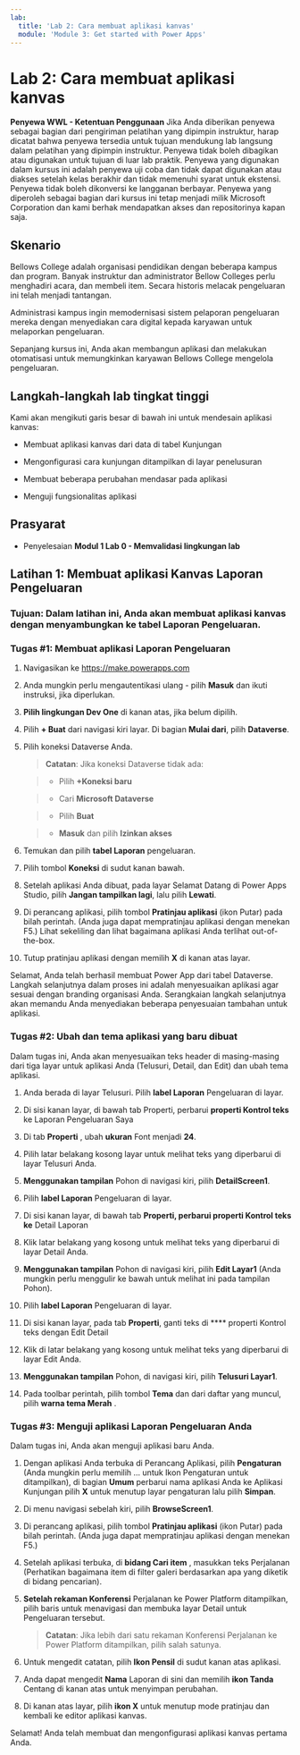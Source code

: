 ```yaml
---
lab:
  title: 'Lab 2: Cara membuat aplikasi kanvas'
  module: 'Module 3: Get started with Power Apps'
---
```


# Lab 2: Cara membuat aplikasi kanvas

**Penyewa WWL - Ketentuan Penggunaan** Jika Anda diberikan penyewa sebagai bagian dari pengiriman pelatihan yang dipimpin instruktur, harap dicatat bahwa penyewa tersedia untuk tujuan mendukung lab langsung dalam pelatihan yang dipimpin instruktur. Penyewa tidak boleh dibagikan atau digunakan untuk tujuan di luar lab praktik. Penyewa yang digunakan dalam kursus ini adalah penyewa uji coba dan tidak dapat digunakan atau diakses setelah kelas berakhir dan tidak memenuhi syarat untuk ekstensi. Penyewa tidak boleh dikonversi ke langganan berbayar. Penyewa yang diperoleh sebagai bagian dari kursus ini tetap menjadi milik Microsoft Corporation dan kami berhak mendapatkan akses dan repositorinya kapan saja. 

## Skenario

Bellows College adalah organisasi pendidikan dengan beberapa kampus dan program. Banyak instruktur dan administrator Bellow Colleges perlu menghadiri acara, dan membeli item. Secara historis melacak pengeluaran ini telah menjadi tantangan. 

Administrasi kampus ingin memodernisasi sistem pelaporan pengeluaran mereka dengan menyediakan cara digital kepada karyawan untuk melaporkan pengeluaran. 

Sepanjang kursus ini, Anda akan membangun aplikasi dan melakukan otomatisasi untuk memungkinkan karyawan Bellows College mengelola pengeluaran. 


## Langkah-langkah lab tingkat tinggi

Kami akan mengikuti garis besar di bawah ini untuk mendesain aplikasi kanvas:

- Membuat aplikasi kanvas dari data di tabel Kunjungan

- Mengonfigurasi cara kunjungan ditampilkan di layar penelusuran

- Membuat beberapa perubahan mendasar pada aplikasi

- Menguji fungsionalitas aplikasi

## Prasyarat

- Penyelesaian **Modul 1 Lab 0 - Memvalidasi lingkungan lab**

## Latihan 1: Membuat aplikasi Kanvas Laporan Pengeluaran

### Tujuan: Dalam latihan ini, Anda akan membuat aplikasi kanvas dengan menyambungkan ke tabel Laporan Pengeluaran.

### Tugas #1: Membuat aplikasi Laporan Pengeluaran

1. Navigasikan ke https://make.powerapps.com

1. Anda mungkin perlu mengautentikasi ulang - pilih **Masuk** dan ikuti instruksi, jika diperlukan.

1. **Pilih lingkungan Dev One** di kanan atas, jika belum dipilih.

1. Pilih **+ Buat** dari navigasi kiri layar. Di bagian **Mulai dari**, pilih **Dataverse**.

1. Pilih koneksi Dataverse Anda.

    >**Catatan**: Jika koneksi Dataverse tidak ada:

    >   - Pilih **+Koneksi baru**

    >   - Cari **Microsoft Dataverse**

    >   - Pilih **Buat**

    >   - **Masuk** dan pilih **Izinkan akses**

1. Temukan dan pilih **tabel Laporan** pengeluaran.

1. Pilih tombol **Koneksi** di sudut kanan bawah.

1. Setelah aplikasi Anda dibuat, pada layar Selamat Datang di Power Apps Studio, pilih **Jangan tampilkan lagi**, lalu pilih **Lewati**.

1. Di perancang aplikasi, pilih tombol **Pratinjau aplikasi** (ikon Putar) pada bilah perintah. (Anda juga dapat mempratinjau aplikasi dengan menekan F5.) Lihat sekeliling dan lihat bagaimana aplikasi Anda terlihat out-of-the-box.

1. Tutup pratinjau aplikasi dengan memilih **X** di kanan atas layar.

Selamat, Anda telah berhasil membuat Power App dari tabel Dataverse. Langkah selanjutnya dalam proses ini adalah menyesuaikan aplikasi agar sesuai dengan branding organisasi Anda. Serangkaian langkah selanjutnya akan memandu Anda menyediakan beberapa penyesuaian tambahan untuk aplikasi.

### Tugas #2: Ubah dan tema aplikasi yang baru dibuat

Dalam tugas ini, Anda akan menyesuaikan teks header di masing-masing dari tiga layar untuk aplikasi Anda (Telusuri, Detail, dan Edit) dan ubah tema aplikasi.

1. Anda berada di layar Telusuri. Pilih **label Laporan** Pengeluaran di layar.

1. Di sisi kanan layar, di bawah tab Properti, perbarui **properti Kontrol teks** ke Laporan Pengeluaran Saya

1. Di tab **Properti** , ubah **ukuran** Font menjadi **24**.

1. Pilih latar belakang kosong layar untuk melihat teks yang diperbarui di layar Telusuri Anda.

1. **Menggunakan tampilan** Pohon di navigasi kiri, pilih **DetailScreen1**.

1. Pilih **label Laporan** Pengeluaran di layar.

1. Di sisi kanan layar, di bawah tab **Properti, perbarui **properti Kontrol teks** ke** Detail Laporan

1. Klik latar belakang yang kosong untuk melihat teks yang diperbarui di layar Detail Anda.

1. **Menggunakan tampilan** Pohon di navigasi kiri, pilih **Edit Layar1** (Anda mungkin perlu menggulir ke bawah untuk melihat ini pada tampilan Pohon).

1. Pilih **label Laporan** Pengeluaran di layar.

1. Di sisi kanan layar, pada tab **Properti**, ganti teks di **** properti Kontrol teks dengan Edit Detail

1. Klik di latar belakang yang kosong untuk melihat teks yang diperbarui di layar Edit Anda.

1. **Menggunakan tampilan** Pohon, di navigasi kiri, pilih **Telusuri Layar1**.

1. Pada toolbar perintah, pilih tombol **Tema** dan dari daftar yang muncul, pilih **warna tema Merah** .

### Tugas #3: Menguji aplikasi Laporan Pengeluaran Anda

Dalam tugas ini, Anda akan menguji aplikasi baru Anda.

1. Dengan aplikasi Anda terbuka di Perancang Aplikasi, pilih **Pengaturan** (Anda mungkin perlu memilih ... untuk Ikon Pengaturan untuk ditampilkan), di bagian **Umum** perbarui nama aplikasi Anda ke Aplikasi Kunjungan pilih **X** untuk menutup layar pengaturan lalu pilih **Simpan**.

1. Di menu navigasi sebelah kiri, pilih **BrowseScreen1**.

1. Di perancang aplikasi, pilih tombol **Pratinjau aplikasi** (ikon Putar) pada bilah perintah. (Anda juga dapat mempratinjau aplikasi dengan menekan F5.)

1. Setelah aplikasi terbuka, di **bidang Cari item** , masukkan teks Perjalanan (Perhatikan bagaimana item di filter galeri berdasarkan apa yang diketik di bidang pencarian).

1. **Setelah rekaman Konferensi** Perjalanan ke Power Platform ditampilkan, pilih baris untuk menavigasi dan membuka layar Detail untuk Pengeluaran tersebut.
 
    >**Catatan**: Jika lebih dari satu rekaman Konferensi Perjalanan ke Power Platform ditampilkan, pilih salah satunya.

1. Untuk mengedit catatan, pilih **Ikon Pensil** di sudut kanan atas aplikasi.

1. Anda dapat mengedit **Nama** Laporan di sini dan memilih **ikon Tanda** Centang di kanan atas untuk menyimpan perubahan.

1. Di kanan atas layar, pilih **ikon X** untuk menutup mode pratinjau dan kembali ke editor aplikasi kanvas.

Selamat! Anda telah membuat dan mengonfigurasi aplikasi kanvas pertama Anda.

 
